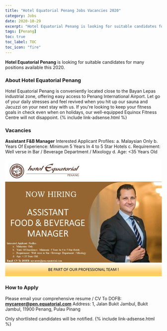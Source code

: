 ```yaml
---
title: "Hotel Equatorial Penang Jobs Vacancies 2020" 
category: Jobs 
date: 2020-10-29
excerpt: "Hotel Equatorial Penang is looking for suitable candidates for many positions available this 2020" 
tags: [Penang] 
toc: true 
toc_label: TOC 
toc_icon: "fire" 
--- 
```

**Hotel Equatorial Penang** is looking for suitable candidates for many positions available this 2020.

### About Hotel Equatorial Penang
Hotel Equatorial Penang is conveniently located close to the Bayan Lepas industrial zone, offering easy access to Penang International Airport. Let go of your daily stresses and feel revived when you hit up our sauna and Jacuzzi on your next stay with us. If you're looking to keep your fitness goals in check even when on holidays, our well-equipped Equinox Fitness Centre will not disappoint.
{% include link-adsense.html %} 
### Vacancies
**Assistant F&B Manager**
Interested Applicant Profiles:
a. Malaysian Only
b. Years Of Experience: Minimum 5 Years In 4 to 5 Star Hotels
c. Requirement: Well verse in Bar / Beverage Department / Mixology
d. Age: <35 Years Old

![Hotel Equatorial Penang Jobs Ads Oct 2020!](/assets/images/2020-10/hotel-equatorial-penang-job-asst-food-beverage-manager.jpg "Hotel Equatorial Penang Jobs 2020")

### How to Apply
Please email your comprehensive resume / CV To DOFB: **mycareer@pen.equatorial.com**
Address: 1, Jalan Bukit Jambul, Bukit Jambul, 11900 Penang, Pulau Pinang

Only shortlisted candidates will be notified.
{% include link-adsense.html %} 